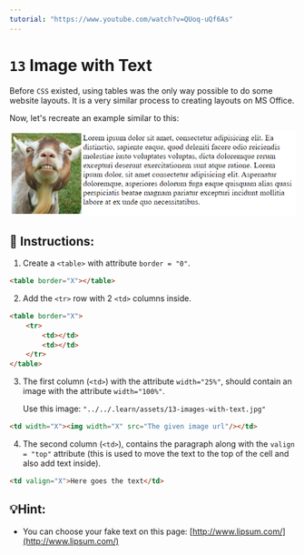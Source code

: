 ```yaml
---
tutorial: "https://www.youtube.com/watch?v=QUoq-uQf6As"
---
```


# `13` Image with Text

Before `CSS` existed, using tables was the only way possible to do some website layouts. It is a very similar process to creating layouts on MS Office.

Now, let's recreate an example similar to this:

![demo](../../.learn/assets/13-images-with-text-2.png?raw=true)

## 📝 Instructions: 

1. Create a `<table>` with attribute `border = "0"`.

```html
<table border="X"></table>
```

2. Add the `<tr>` row with 2 `<td>` columns inside.

```html
<table border="X">
    <tr>
        <td></td>
        <td></td>
    </tr>
</table>
```

3. The first column (`<td>`) with the attribute `width="25%"`, should contain an image with the attribute `width="100%"`.

    Use this image: `"../../.learn/assets/13-images-with-text.jpg"`

```html
<td width="X"><img width="X" src="The given image url"/></td>
```

4. The second column (`<td>`), contains the paragraph along with the `valign = "top"` attribute (this is used to move the text to the top of the cell and also add text inside).

```html
<td valign="X">Here goes the text</td>
``` 

## 💡Hint:

+ You can choose your fake text on this page: [http://www.lipsum.com/](http://www.lipsum.com/)
